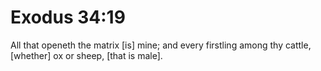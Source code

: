 # Exodus 34:19

All that openeth the matrix [is] mine; and every firstling among thy cattle, [whether] ox or sheep, [that is male].